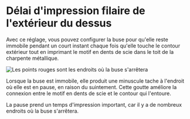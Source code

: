 Délai d'impression filaire de l'extérieur du dessus
===

Avec ce réglage, vous pouvez configurer la buse pour qu'elle reste immobile pendant un court instant chaque fois qu'elle touche le contour extérieur tout en imprimant le motif en dents de scie dans le toit de la charpente métallique.

![Les points rouges sont les endroits où la buse s'arrêtera](../../../articles/images/wireframe_roof_outer_delay.svg)

Lorsque la buse est immobile, elle produit une minuscule tache à l'endroit où elle est en pause, en raison du suintement. Cette goutte améliore la connexion entre le motif en dents de scie et le contour qui l'entoure.

La pause prend un temps d'impression important, car il y a de nombreux endroits où la buse s'arrêtera.
